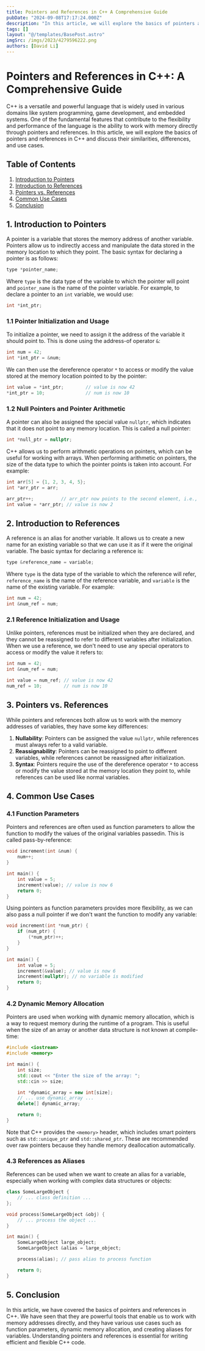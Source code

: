 ```yaml
---
title: Pointers and References in C++ A Comprehensive Guide
pubDate: "2024-09-08T17:17:24.000Z"
description: "In this article, we will explore the basics of pointers and references in C++ and discuss their similarities, differences, and use cases"
tags: []
layout: "@/templates/BasePost.astro"
imgSrc: /imgs/2023/4279596222.png
authors: [David Li]
---
```

# Pointers and References in C++: A Comprehensive Guide

C++ is a versatile and powerful language that is widely used in various domains like system programming, game development, and embedded systems. One of the fundamental features that contribute to the flexibility and performance of the language is the ability to work with memory directly through pointers and references. In this article, we will explore the basics of pointers and references in C++ and discuss their similarities, differences, and use cases.

## Table of Contents

1. [Introduction to Pointers](#introduction-to-pointers)
2. [Introduction to References](#introduction-to-references)
3. [Pointers vs. References](#pointers-vs-references)
4. [Common Use Cases](#common-use-cases)
5. [Conclusion](#conclusion)

<a name="introduction-to-pointers"></a>
## 1. Introduction to Pointers

A pointer is a variable that stores the memory address of another variable. Pointers allow us to indirectly access and manipulate the data stored in the memory location to which they point. The basic syntax for declaring a pointer is as follows:

```cpp
type *pointer_name;
```

Where `type` is the data type of the variable to which the pointer will point and `pointer_name` is the name of the pointer variable. For example, to declare a pointer to an `int` variable, we would use:

```cpp
int *int_ptr;
```

### 1.1 Pointer Initialization and Usage

To initialize a pointer, we need to assign it the address of the variable it should point to. This is done using the address-of operator `&`:

```cpp
int num = 42;
int *int_ptr = &num;
```

We can then use the dereference operator `*` to access or modify the value stored at the memory location pointed to by the pointer:

```cpp
int value = *int_ptr;        // value is now 42
*int_ptr = 10;               // num is now 10
```

### 1.2 Null Pointers and Pointer Arithmetic

A pointer can also be assigned the special value `nullptr`, which indicates that it does not point to any memory location. This is called a null pointer:

```cpp
int *null_ptr = nullptr;
```

C++ allows us to perform arithmetic operations on pointers, which can be useful for working with arrays. When performing arithmetic on pointers, the size of the data type to which the pointer points is taken into account. For example:

```cpp
int arr[5] = {1, 2, 3, 4, 5};
int *arr_ptr = arr;

arr_ptr++;          // arr_ptr now points to the second element, i.e., arr[1]
int value = *arr_ptr; // value is now 2
```

<a name="introduction-to-references"></a>
## 2. Introduction to References

A reference is an alias for another variable. It allows us to create a new name for an existing variable so that we can use it as if it were the original variable. The basic syntax for declaring a reference is:

```cpp
type &reference_name = variable;
```

Where `type` is the data type of the variable to which the reference will refer, `reference_name` is the name of the reference variable, and `variable` is the name of the existing variable. For example:

```cpp
int num = 42;
int &num_ref = num;
```

### 2.1 Reference Initialization and Usage

Unlike pointers, references must be initialized when they are declared, and they cannot be reassigned to refer to different variables after initialization. When we use a reference, we don't need to use any special operators to access or modify the value it refers to:

```cpp
int num = 42;
int &num_ref = num;

int value = num_ref; // value is now 42
num_ref = 10;        // num is now 10
```

<a name="pointers-vs-references"></a>
## 3. Pointers vs. References

While pointers and references both allow us to work with the memory addresses of variables, they have some key differences:

1. **Nullability**: Pointers can be assigned the value `nullptr`, while references must always refer to a valid variable.
2. **Reassignability**: Pointers can be reassigned to point to different variables, while references cannot be reassigned after initialization.
3. **Syntax**: Pointers require the use of the dereference operator `*` to access or modify the value stored at the memory location they point to, while references can be used like normal variables.

<a name="common-use-cases"></a>
## 4. Common Use Cases

### 4.1 Function Parameters

Pointers and references are often used as function parameters to allow the function to modify the values of the original variables passedin. This is called pass-by-reference:

```cpp
void increment(int &num) {
    num++;
}

int main() {
    int value = 5;
    increment(value); // value is now 6
    return 0;
}
```

Using pointers as function parameters provides more flexibility, as we can also pass a null pointer if we don't want the function to modify any variable:

```cpp
void increment(int *num_ptr) {
    if (num_ptr) {
        (*num_ptr)++;
    }
}

int main() {
    int value = 5;
    increment(&value); // value is now 6
    increment(nullptr); // no variable is modified
    return 0;
}
```

### 4.2 Dynamic Memory Allocation

Pointers are used when working with dynamic memory allocation, which is a way to request memory during the runtime of a program. This is useful when the size of an array or another data structure is not known at compile-time:

```cpp
#include <iostream>
#include <memory>

int main() {
    int size;
    std::cout << "Enter the size of the array: ";
    std::cin >> size;

    int *dynamic_array = new int[size];
    // ... use dynamic_array ...
    delete[] dynamic_array;

    return 0;
}
```

Note that C++ provides the `<memory>` header, which includes smart pointers such as `std::unique_ptr` and `std::shared_ptr`. These are recommended over raw pointers because they handle memory deallocation automatically.

### 4.3 References as Aliases

References can be used when we want to create an alias for a variable, especially when working with complex data structures or objects:

```cpp
class SomeLargeObject {
    // ... class definition ...
};

void process(SomeLargeObject &obj) {
    // ... process the object ...
}

int main() {
    SomeLargeObject large_object;
    SomeLargeObject &alias = large_object;

    process(alias); // pass alias to process function

    return 0;
}
```

<a name="conclusion"></a>
## 5. Conclusion

In this article, we have covered the basics of pointers and references in C++. We have seen that they are powerful tools that enable us to work with memory addresses directly, and they have various use cases such as function parameters, dynamic memory allocation, and creating aliases for variables. Understanding pointers and references is essential for writing efficient and flexible C++ code.

